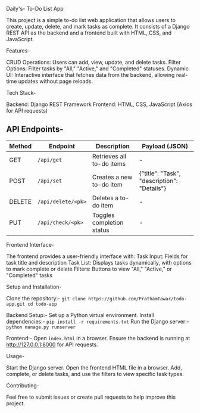Daily's- To-Do List App

This project is a simple to-do list web application that allows users to create, update, delete, and mark tasks as complete. It consists of a Django REST API as the backend and a frontend built with HTML, CSS, and JavaScript.


Features-

CRUD Operations: Users can add, view, update, and delete tasks.
Filter Options: Filter tasks by "All," "Active," and "Completed" statuses.
Dynamic UI: Interactive interface that fetches data from the backend, allowing real-time updates without page reloads.


Tech Stack-

Backend: Django REST Framework
Frontend: HTML, CSS, JavaScript (Axios for API requests)


API Endpoints-
-------------
| Method | Endpoint            | Description                  | Payload (JSON)                                  |
|--------|---------------------|------------------------------|-------------------------------------------------|
| GET    | `/api/get`          | Retrieves all to-do items    | -                                               |
| POST   | `/api/set`          | Creates a new to-do item     | {"title": "Task", "description": "Details"}     |
| DELETE | `/api/delete/<pk>`  | Deletes a to-do item         | -                                               |
| PUT    | `/api/check/<pk>`   | Toggles completion status    | -                                               |


Frontend Interface-

The frontend provides a user-friendly interface with:
Task Input: Fields for task title and description
Task List: Displays tasks dynamically, with options to mark complete or delete
Filters: Buttons to view "All," "Active," or "Completed" tasks


Setup and Installation-

Clone the repository:-
      `git clone https://github.com/PrathamTawar/todo-app.git
      cd todo-app`

Backend Setup:-
Set up a Python virtual environment.
Install dependencies:-
      `pip install -r requirements.txt`
Run the Django server:-
      `python manage.py runserver`

Frontend:-
Open `index.html` in a browser.
Ensure the backend is running at http://127.0.0.1:8000 for API requests.


Usage-

Start the Django server.
Open the frontend HTML file in a browser.
Add, complete, or delete tasks, and use the filters to view specific task types.


Contributing-

Feel free to submit issues or create pull requests to help improve this project.

